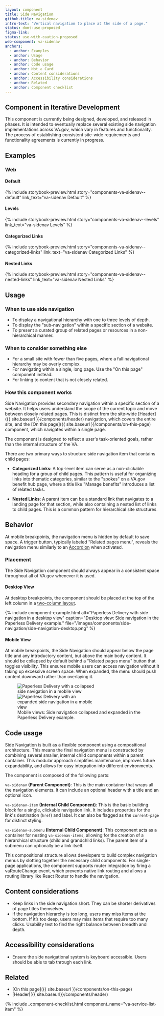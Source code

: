 ```yaml
---
layout: component
title: Side Navigation
github-title: va-sidenav
intro-text: "Vertical navigation to place at the side of a page."
status: dont-use-proposed
figma-link: 
status: use-with-caution-proposed
web-component: va-sidenav
anchors:
  - anchor: Examples
  - anchor: Usage
  - anchor: Behavior
  - anchor: Code usage
  - anchor: Not a Card
  - anchor: Content considerations
  - anchor: Accessibility considerations
  - anchor: Related
  - anchor: Component checklist  
---
```


<va-alert status="info">
 <h2 slot="headline">Component in Iterative Development</h2>
  <p>This component is currently being designed, developed, and released in phases. It is intended to eventually replace several existing side navigation implementations across VA.gov, which vary in features and functionality. The process of establishing consistent site-wide requirements and functionality agreements is currently in progress.</p>
</va-alert>

## Examples

### Web

#### Default

{% include storybook-preview.html story="components-va-sidenav--default" link_text="va-sidenav Default" %}

#### Levels
{% include storybook-preview.html story="components-va-sidenav--levels" link_text="va-sidenav Levels" %}

#### Categorized Links
{% include storybook-preview.html story="components-va-sidenav--categorized-links" link_text="va-sidenav Categorized Links" %}

#### Nested Links
{% include storybook-preview.html story="components-va-sidenav--nested-links" link_text="va-sidenav Nested Links" %}

## Usage

### When to use side navigation

* To display a navigational hierarchy with one to three levels of depth.
* To display the "sub-navigation" within a specific section of a website.
* To present a curated group of related pages or resources in a non-hierarchical manner.

### When to consider something else

* For a small site with fewer than five pages, where a full navigational hierarchy may be overly complex.
* For navigating within a single, long page. Use the "On this page" component instead.
* For linking to content that is not closely related.

### How this component works

Side Navigation provides secondary navigation within a specific section of a website. It helps users understand the scope of the current topic and move between closely related pages. This is distinct from the site-wide [Header]({{ site.baseurl }}/components/header) navigation, which covers the entire site, and the [On this page]({{ site.baseurl }}/components/on-this-page) component, which navigates within a single page.

The component is designed to reflect a user's task-oriented goals, rather than the internal structure of the VA. 

There are two primary ways to structure side navigation item that contains child pages:

* **Categorized Links**: A top-level item can serve as a non-clickable heading for a group of child pages. This pattern is useful for organizing links into thematic categories, similar to the "spokes" on a VA.gov benefit hub page, where a title like "Manage benefits" introduces a list of related tasks.

* **Nested Links**: A parent item can be a standard link that navigates to a landing page for that section, while also containing a nested list of links to child pages. This is a common pattern for hierarchical site structures.

## Behavior

At mobile breakpoints, the navigation menu is hidden by default to save space. A trigger button, typically labeled "Related pages menu", reveals the navigation menu similarly to an [Accordion]({{site.baseurl}}/components/accordion) when activated.

### Placement

The Side Navigation component should always appear in a consistent space throughout all of VA.gov whenever it is used.

#### Desktop View

At desktop breakpoints, the component should be placed at the top of the left column in a [two-column layout]({{site.baseurl}}/foundation/layout/page-layouts#two-columns-content-on-right).

{% include component-example.html alt="Paperless Delivery with side navigation in a desktop view" caption="Desktop view: Side navigation in the Paperless Delivery example." file="/images/components/side-navigation/side-navigation-desktop.png" %}

#### Mobile View
At mobile breakpoints, the Side Navigation should appear below the page title and any introductory content, but above the main body content. It should be collapsed by default behind a "Related pages menu" button that toggles visibility. This ensures mobile users can access navigation without it taking up excessive screen space. When expanded, the menu should push content downward rather than overlaying it.

<figure class="site-component-example">
  <img src="/images/components/side-navigation/side-navigation-mobile-closed.png" alt="Paperless Delivery with a collapsed side navigation in a mobile view" class="site-component-example__image" style="max-width:256px">
  <img src="/images/components/side-navigation/side-navigation-mobile-open.png" alt="Paperless Delivery with an expanded side navigation in a mobile view" class="site-component-example__image" style="max-width:256px">
  <figcaption class="site-component-example__caption">Mobile views: Side navigation collapsed and expanded in the Paperless Delivery example.</figcaption>
</figure>

## Code usage

Side Navigation is built as a flexible component using a compositional architecture. This means the final navigation menu is constructed by combining several smaller, internal child components within a parent container. This modular approach simplifies maintenance, improves future expandability, and allows for easy integration into different environments.

The component is composed of the following parts:

`va-sidenav` **(Parent Component)**: This is the main container that wraps all the navigation elements. It can include an optional header with a title and an optional icon.

`va-sidenav-item` **(Internal Child Component)**: This is the basic building block for a single, clickable navigation link. It includes properties for the link's destination (`href`) and label. It can also be flagged as the `current-page` for distinct styling.

`va-sidenav-submenu` **(Internal Child Component)**: This component acts as a container for nesting `va-sidenav-items`, allowing for the creation of a hierarchical structure (child and grandchild links). The parent item of a submenu can optionally be a link itself.

This compositional structure allows developers to build complex navigation menus by slotting together the necessary child components. For single-page applications, the component supports router integration by firing a vaRouteChange event, which prevents native link routing and allows a routing library like React Router to handle the navigation.

## Content considerations

* Keep links in the side navigation short. They can be shorter derivatives of page titles themselves.
* If the navigation hierarchy is too long, users may miss items at the bottom. If it’s too deep, users may miss items that require too many clicks. Usability test to find the right balance between breadth and depth.

## Accessibility considerations

* Ensure the side navigational system is keyboard accessible. Users should be able to tab through each link.

## Related

* [On this page]({{ site.baseurl }}/components/on-this-page)
* [Header]({{ site.baseurl}}/components/header)

{% include _component-checklist.html component_name="va-service-list-item" %}